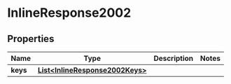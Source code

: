 # InlineResponse2002

## Properties
Name | Type | Description | Notes
------------ | ------------- | ------------- | -------------
**keys** | [**List&lt;InlineResponse2002Keys&gt;**](InlineResponse2002Keys.md) |  | 
